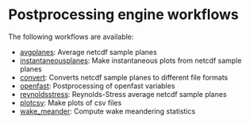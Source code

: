 
# Postprocessing engine workflows

The following workflows are available:

- [avgplanes](avgplanes.md): Average netcdf sample planes
- [instantaneousplanes](instantaneousplanes.md): Make instantaneous plots from netcdf sample planes
- [convert](convert.md): Converts netcdf sample planes to different file formats
- [openfast](openfast.md): Postprocessing of openfast variables
- [reynoldsstress](reynoldsstress.md): Reynolds-Stress average netcdf sample planes
- [plotcsv](plotcsv.md): Make plots of csv files
- [wake_meander](wake_meander.md): Compute wake meandering statistics
